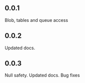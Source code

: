 ## 0.0.1

Blob, tables and queue access

## 0.0.2

Updated docs.

## 0.0.3

Null safety. Updated docs. Bug fixes